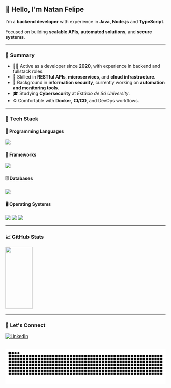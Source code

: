 ## 👋 Hello, I'm Natan Felipe

I'm a **backend developer** with experience in **Java, Node.js** and **TypeScript**.

Focused on building **scalable APIs**, **automated solutions**, and **secure systems**.

---

### 💼 Summary

* 👨‍💻 Active as a developer since **2020**, with experience in backend and fullstack roles.
* 🧩 Skilled in **RESTful APIs**, **microservices**, and **cloud infrastructure**.
* 🔐 Background in **information security**, currently working on **automation and monitoring tools**.
* 🎓 Studying **Cybersecurity** at *Estácio de Sá University*.
* ⚙️ Comfortable with **Docker**, **CI/CD**, and DevOps workflows.

---

### 🧰 Tech Stack

#### 🚀 Programming Languages

<div align="left">
  <img src="https://skillicons.dev/icons?i=typescript,java,python,c,powershell,bash&perline=10" />
</div>

#### 🚀 Frameworks

<div align="left">
  <img src="https://skillicons.dev/icons?i=spring,nest,express,angular,react&perline=10" />
</div>

#### 🗄️ Databases

<div align="left">
  <img src="https://skillicons.dev/icons?i=postgresql,mysql,mongodb,sqlite&perline=10" />
</div>

#### 🖥️ Operating Systems

<div align="left">
  <img src="https://skillicons.dev/icons?i=debian,kali,ubuntu,redhat,windows&perline=10" />
  <img src="https://tryhackme.com/img/badges/owasptop10.svg" height="50px" />
  <img src="https://tryhackme.com/img/badges/mrrobot.svg" height="55px" />
</div>

---

### 📈 GitHub Stats

<div align="left">
  <img width="41%" height="195px" src="https://github-readme-stats.vercel.app/api/top-langs/?username=natanzeraa&layout=compact&hide_border=true&title_color=8f00ff&text_color=ffffff&bg_color=0d1117&hide=c,C%2B%2B,python,php" />
</div>

---

### 🤝 Let's Connect

[![LinkedIn](https://img.shields.io/badge/LinkedIn-Connect-blue?style=for-the-badge&logo=linkedin)](https://www.linkedin.com/in/natan-oliveira-71023822b/)

<br clear="both">

<img src="https://raw.githubusercontent.com/natanzeraa/natanzeraa/output/snake.svg" alt="Snake animation" />
